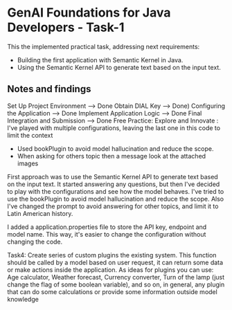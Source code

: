 # GenAI Foundations for Java Developers - Task-1
This the implemented practical task, addressing next requirements:
- Building the first application with Semantic Kernel in Java.
- Using the Semantic Kernel API to generate text based on the input text.

## Notes and findings
Set Up Project Environment --> Done
Obtain DIAL Key  --> Done)
Configuring the Application  --> Done
Implement Application Logic  --> Done
Final Integration and Submission  --> Done
Free Practice: Explore and Innovate : I've played with multiple configurations, leaving the last one in this code to limit the context
- Used bookPlugin to avoid model hallucination and reduce the scope.
- When asking for others topic then a message look at the attached images

First approach was to use the Semantic Kernel API to generate text based on the input text. It started answering any questions, 
but then I've decided to play with the configurations and see how the model behaves. I've tried to use the bookPlugin to avoid model hallucination and reduce the scope. 
Also I've changed the prompt to avoid answering for other topics, and limit it to Latin American history.

I added a application.properties file to store the API key, endpoint and model name. This way, it's easier to change the configuration without changing the code.


Task4:
Create series of custom plugins the existing system.
This function should be called by a model based on user request, it can return some data or make actions inside the application.
As ideas for plugins you can use:
Age calculator, Weather forecast, Currency converter, Turn of the lamp (just change the flag of some boolean variable),
and so on, in general, any plugin that can do some calculations or provide some information outside model knowledge